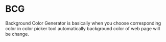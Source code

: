 # BCG
Background Color Generator is basically when you choose corresponding color in color picker tool automatically background color of web page will be change.   
